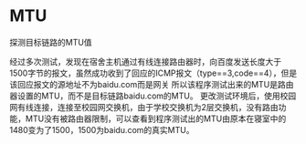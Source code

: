 # MTU
探测目标链路的MTU值


经过多次测试，发现在宿舍主机通过有线连接路由器时，向百度发送长度大于1500字节的报文，虽然成功收到了回应的ICMP报文（type==3,code==4），但是该回应报文的源地址不为baidu.com而是网关
所以该程序测试出来的MTU是路由器设置的MTU，而不是目标链路baidu.com的MTU。
更改测试环境后，使用校园网有线连接，连接至校园网交换机，由于学校交换机为2层交换机，没有路由功能，MTU没有被路由器限制，可以查看到程序测试出的MTU由原本在寝室中的1480变为了1500，1500为baidu.com的真实MTU。
